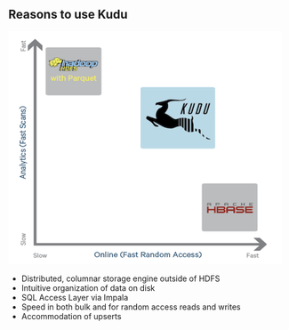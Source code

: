 ## Reasons to use Kudu <br>

<img src="./parquet-kudu-hbase.png" alt="Simple pattern"/> <br>
<ul>
<li>Distributed, columnar storage engine outside of HDFS</li>
<li>Intuitive organization of data on disk</li>
<li>SQL Access Layer via Impala</li>
<li>Speed in both bulk and for random access reads and writes</li>
<li>Accommodation of upserts</li>
</ul>






